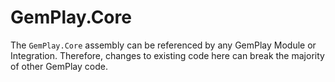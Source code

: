 # GemPlay.Core

The `GemPlay.Core` assembly can be referenced by any GemPlay Module or Integration.
Therefore, changes to existing code here can break the majority of other GemPlay code.
